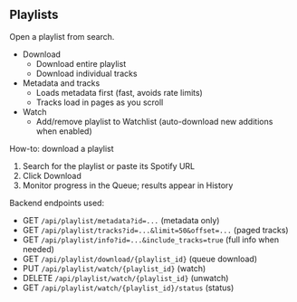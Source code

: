 ## Playlists

Open a playlist from search.

- Download
  - Download entire playlist
  - Download individual tracks
- Metadata and tracks
  - Loads metadata first (fast, avoids rate limits)
  - Tracks load in pages as you scroll
- Watch
  - Add/remove playlist to Watchlist (auto-download new additions when enabled)

How-to: download a playlist
1. Search for the playlist or paste its Spotify URL
2. Click Download
3. Monitor progress in the Queue; results appear in History

Backend endpoints used:
- GET `/api/playlist/metadata?id=...` (metadata only)
- GET `/api/playlist/tracks?id=...&limit=50&offset=...` (paged tracks)
- GET `/api/playlist/info?id=...&include_tracks=true` (full info when needed)
- GET `/api/playlist/download/{playlist_id}` (queue download)
- PUT `/api/playlist/watch/{playlist_id}` (watch)
- DELETE `/api/playlist/watch/{playlist_id}` (unwatch)
- GET `/api/playlist/watch/{playlist_id}/status` (status)